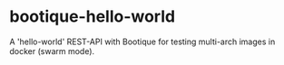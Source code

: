 # bootique-hello-world
A 'hello-world' REST-API with Bootique for testing multi-arch images in docker (swarm mode).
